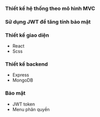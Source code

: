 ### Thiết kế hệ thống theo mô hình MVC

### Sử dụng JWT để tăng tính bảo mật

### Thiết kế giao diện

- React
- Scss

### Thiết kế backend
- Express
- MongoDB

### Bảo mật

- JWT token
- Menu phân quyền
